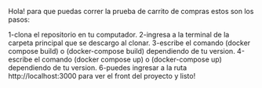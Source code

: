 Hola!
para que puedas correr la prueba de carrito de compras estos son los pasos:

1-clona el repositorio en tu computador.
2-ingresa a la terminal de la carpeta principal que se descargo al clonar.
3-escribe el comando (docker compose build) o (docker-compose build) dependiendo de tu version.
4-escribe el comando (docker compose up) o (docker-compose up) dependiendo de tu version.
6-puedes ingresar a la ruta http://localhost:3000 para ver el front del proyecto y listo!
